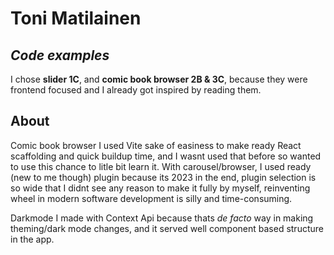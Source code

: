 # Toni Matilainen
## _Code examples_

I chose **slider 1C**, and **comic book browser 2B & 3C**, because they were frontend focused and I already got inspired by reading them.

## About

Comic book browser I used Vite sake of easiness to make ready React scaffolding and quick buildup time, and I wasnt used that before so wanted to use this chance to litle bit learn it. With carousel/browser, I used ready (new to me though) plugin because its 2023 in the end, plugin selection is so wide that I didnt see any reason to make it fully by myself, reinventing wheel in modern software development is silly and time-consuming.

Darkmode I made with Context Api because thats _de facto_ way in making theming/dark mode changes, and it served well component based structure in the app.
